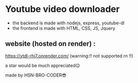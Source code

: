 # Youtube video downloader
- the backend is made with nodejs, express, youtube-dl
- the frontend is made with HTML, CSS, JS, Jquery

## website (hosted on render) :
https://ytdl-rhj7.onrender.com/
(warning:!! not supported rn !!)

a star would be much appreciated😉

made by HSN-BRO-CODER😎
